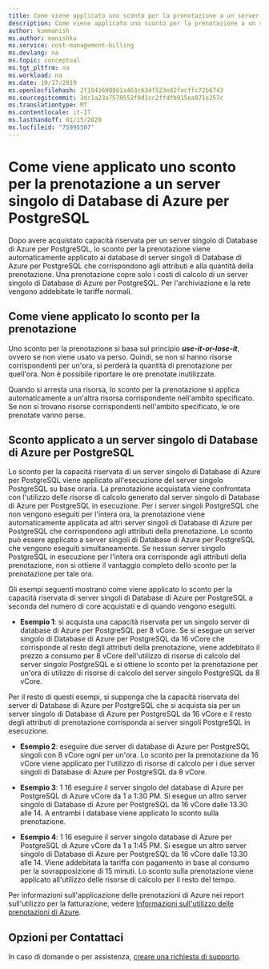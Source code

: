 ```yaml
---
title: Come viene applicato uno sconto per la prenotazione a un server singolo di Database di Azure per PostgreSQL
description: Come viene applicato uno sconto per la prenotazione a un server singolo di Database di Azure per PostgreSQL
author: kummanish
ms.author: manishku
ms.service: cost-management-billing
ms.devlang: na
ms.topic: conceptual
ms.tgt_pltfrm: na
ms.workload: na
ms.date: 10/17/2019
ms.openlocfilehash: 2f1843690861a463c634f523e82facffc72b6743
ms.sourcegitcommit: 3dc1a23a7570552f0d1cc2ffdfb915ea871e257c
ms.translationtype: MT
ms.contentlocale: it-IT
ms.lasthandoff: 01/15/2020
ms.locfileid: "75995507"
---
```

# <a name="how-a-reservation-discount-is-applied-to-azure-database-for-postgresql-single-server"></a>Come viene applicato uno sconto per la prenotazione a un server singolo di Database di Azure per PostgreSQL

Dopo avere acquistato capacità riservata per un server singolo di Database di Azure per PostgreSQL, lo sconto per la prenotazione viene automaticamente applicato ai database di server singoli di Database di Azure per PostgreSQL che corrispondono agli attributi e alla quantità della prenotazione. Una prenotazione copre solo i costi di calcolo di un server singolo di Database di Azure per PostgreSQL. Per l'archiviazione e la rete vengono addebitate le tariffe normali. 

## <a name="how-reservation-discount-is-applied"></a>Come viene applicato lo sconto per la prenotazione

Uno sconto per la prenotazione si basa sul principio ***use-it-or-lose-it***, ovvero se non viene usato va perso. Quindi, se non si hanno risorse corrispondenti per un'ora, si perderà la quantità di prenotazione per quell'ora. Non è possibile riportare le ore prenotate inutilizzate.</br>

Quando si arresta una risorsa, lo sconto per la prenotazione si applica automaticamente a un'altra risorsa corrispondente nell'ambito specificato. Se non si trovano risorse corrispondenti nell'ambito specificato, le ore prenotate vanno perse.

## <a name="discount-applied-to-azure-database-for-postgresql-single-server"></a>Sconto applicato a un server singolo di Database di Azure per PostgreSQL

Lo sconto per la capacità riservata di un server singolo di Database di Azure per PostgreSQL viene applicato all'esecuzione del server singolo PostgreSQL su base oraria. La prenotazione acquistata viene confrontata con l'utilizzo delle risorse di calcolo generato dal server singolo di Database di Azure per PostgreSQL in esecuzione. Per i server singoli PostgreSQL che non vengono eseguiti per l'intera ora, la prenotazione viene automaticamente applicata ad altri server singoli di Database di Azure per PostgreSQL che corrispondono agli attributi della prenotazione. Lo sconto può essere applicato a server singoli di Database di Azure per PostgreSQL che vengono eseguiti simultaneamente. Se nessun server singolo PostgreSQL in esecuzione per l'intera ora corrisponde agli attributi della prenotazione, non si ottiene il vantaggio completo dello sconto per la prenotazione per tale ora.

Gli esempi seguenti mostrano come viene applicato lo sconto per la capacità riservata di server singoli di Database di Azure per PostgreSQL a seconda del numero di core acquistati e di quando vengono eseguiti.

* **Esempio 1**: si acquista una capacità riservata per un singolo server di database di Azure per PostgreSQL per 8 vCore. Se si esegue un server singolo di Database di Azure per PostgreSQL da 16 vCore che corrisponde al resto degli attributi della prenotazione, viene addebitato il prezzo a consumo per 8 vCore dell'utilizzo di risorse di calcolo del server singolo PostgreSQL e si ottiene lo sconto per la prenotazione per un'ora di utilizzo di risorse di calcolo del server singolo PostgreSQL da 8 vCore.</br>

Per il resto di questi esempi, si supponga che la capacità riservata del server di Database di Azure per PostgreSQL che si acquista sia per un server singolo di Database di Azure per PostgreSQL da 16 vCore e il resto degli attributi di prenotazione corrisponda ai server singoli PostgreSQL in esecuzione.

* **Esempio 2**: eseguire due server di database di Azure per PostgreSQL singoli con 8 vCore ogni per un'ora. Lo sconto per la prenotazione da 16 vCore viene applicato per l'utilizzo di risorse di calcolo per i due server singoli di Database di Azure per PostgreSQL da 8 vCore.

* **Esempio 3**: 1 16 eseguire il server singolo del database di Azure per PostgreSQL di Azure vCore da 1 a 1:30 PM. Si esegue un altro server singolo di Database di Azure per PostgreSQL da 16 vCore dalle 13.30 alle 14. A entrambi i database viene applicato lo sconto sulla prenotazione.

* **Esempio 4**: 1 16 eseguire il server singolo database di Azure per PostgreSQL di Azure vCore da 1 a 1:45 PM. Si esegue un altro server singolo di Database di Azure per PostgreSQL da 16 vCore dalle 13.30 alle 14. Viene addebitata la tariffa con pagamento in base al consumo per la sovrapposizione di 15 minuti. Lo sconto sulla prenotazione viene applicato all'utilizzo delle risorse di calcolo per il resto del tempo.

Per informazioni sull'applicazione delle prenotazioni di Azure nei report sull'utilizzo per la fatturazione, vedere [Informazioni sull'utilizzo delle prenotazioni di Azure](https://docs.microsoft.com/azure/billing/billing-understand-reserved-instance-usage-ea).

## <a name="need-help-contact-us"></a>Opzioni per Contattaci
In caso di domande o per assistenza, [creare una richiesta di supporto](https://go.microsoft.com/fwlink/?linkid=2083458).
